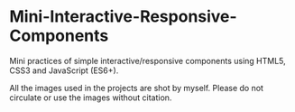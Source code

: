 # Mini-Interactive-Responsive-Components

Mini practices of simple interactive/responsive components using HTML5, CSS3 and JavaScript (ES6+).

All the images used in the projects are shot by myself. Please do not circulate or use the images without citation.
